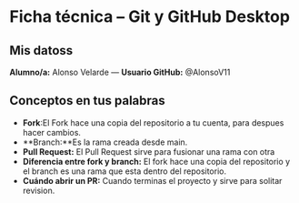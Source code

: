 # Ficha técnica – Git y GitHub Desktop

## Mis datoss
**Alumno/a:** Alonso Velarde — **Usuario GitHub:** @AlonsoV11

## Conceptos en tus palabras
- **Fork**:El Fork hace una copia del repositorio a tu cuenta, para despues hacer cambios. 
- **Branch:**Es la rama creada desde main.
- **Pull Request:** El Pull Request sirve para fusionar una rama con otra 
- **Diferencia entre fork y branch:** El fork hace una copia del repositorio y el branch es una rama que esta dentro del repositorio. 
- **Cuándo abrir un PR:** Cuando terminas el proyecto y sirve para solitar revision.
